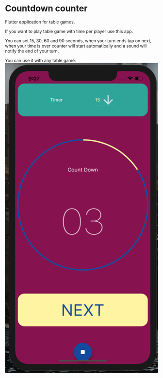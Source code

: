 # Countdown counter 

Flutter application for table games.

If you want to play table game with time per player use this app.

You can set 15, 30, 60 and 90 seconds, when your turn ends tap on next, when your time is over counter will start automatically and a sound will notify the end of your turn.

You can use it with any table game.
![Image](./appImage.png)
